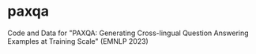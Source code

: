 # paxqa
Code and Data for "PAXQA: Generating Cross-lingual Question Answering Examples at Training Scale" (EMNLP 2023)
